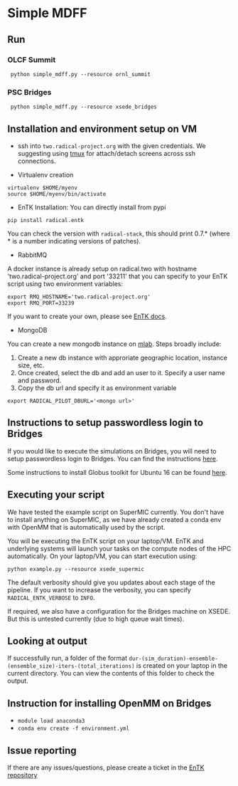 
# Simple MDFF

## Run

### OLCF Summit

```
 python simple_mdff.py --resource ornl_summit
```

### PSC Bridges

```
 python simple_mdff.py --resource xsede_bridges
```










## Installation and environment setup on VM

* ssh into `two.radical-project.org` with the given credentials. We suggesting using [tmux](https://github.com/tmux/tmux) for attach/detach screens across ssh connections.

* Virtualenv creation

```
virtualenv $HOME/myenv
source $HOME/myenv/bin/activate
```

* EnTK Installation: You can directly install from pypi

```
pip install radical.entk
```

You can check the version with ```radical-stack```, this
should print 0.7.* (where * is a number indicating versions
of patches).

* RabbitMQ

A docker instance is already setup on radical.two with
hostname 'two.radical-project.org' and port '33211' that
you can specify to your EnTK script using two environment
variables:

```
export RMQ_HOSTNAME='two.radical-project.org'
export RMQ_PORT=33239
```

If you want to create your own, please see [EnTK docs](https://radicalentk.readthedocs.io/en/latest/install.html#installing-rabbitmq).

* MongoDB

You can create a new mongodb instance on [mlab](https://mlab.com/).
Steps broadly include:

1. Create a new db instance with approriate geographic location,
instance size, etc.
2. Once created, select the db and add an user to it. Specify
a user name and password.
3. Copy the db url and specify it as environment variable

```
export RADICAL_PILOT_DBURL='<mongo url>'
```

## Instructions to setup passwordless login to Bridges

If you would like to execute the simulations on Bridges, you will
need to setup passwordless login to Bridges. You can find
the instructions [here](https://www.psc.edu/bridges/user-guide/connecting-to-bridges#gsissh).

Some instructions to install Globus toolkit for Ubuntu 16 can
be found [here](https://github.com/vivek-bala/docs/blob/master/misc/gsissh_setup_stampede_ubuntu_xenial.sh).


## Executing your script

We have tested the example script on SuperMIC currently. You don't have to
install anything on SuperMIC, as we have already created a conda env with
OpenMM that is automatically used by the script.

You will be executing the EnTK script on your laptop/VM. EnTK
and underlying systems will launch your tasks on the compute
nodes of the HPC automatically. On your laptop/VM, you can
start execution using:

```
python example.py --resource xsede_supermic
```

The default verbosity should give you updates about each stage of the
pipeline. If you want to increase the verbosity, you can specify
```RADICAL_ENTK_VERBOSE``` to ```INFO```.


If required, we also have a configuration for the Bridges machine on XSEDE. But
this is untested currently (due to high queue wait times).

## Looking at output

If successfully run, a folder of the format 
```dur-(sim_duration)-ensemble-(ensemble_size)-iters-(total_iterations)``` is
created on your laptop in the current directory. You can view the contents of
this folder to check the output.

## Instruction for installing OpenMM on Bridges

- `module load anaconda3`
- `conda env create -f environment.yml`

## Issue reporting

If there are any issues/questions, please create a ticket in the 
[EnTK repository](https://github.com/radical-cybertools/radical.entk)



